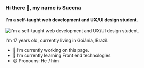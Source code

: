 ### Hi there 👋, my name is Sucena
#### I'm a self-taught web development and UX/UI design student.
![I'm a self-taught web development and UX/UI design student.](https://raw.githubusercontent.com/sucena29/sucena29/main/assets/bannerwith-background.jpg)

I'm 17 years old, currently living in Goiânia, Brazil.

- 🔭 I’m currently working on this page. 
- 🌱 I’m currently learning Front end technologies 
- 😄 Pronouns: He / him 

